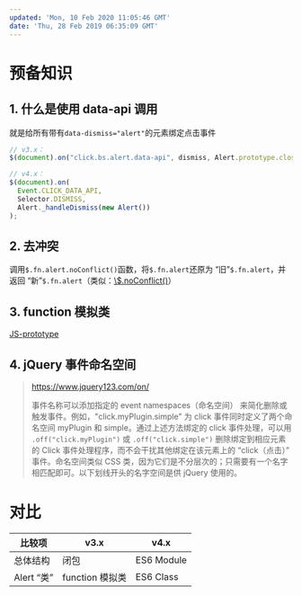 ```yaml
---
updated: 'Mon, 10 Feb 2020 11:05:46 GMT'
date: 'Thu, 28 Feb 2019 06:35:09 GMT'
---
```


# 预备知识

## 1. 什么是使用 data-api 调用

就是给所有带有`data-dismiss="alert"`的元素绑定点击事件

```js
// v3.x：
$(document).on("click.bs.alert.data-api", dismiss, Alert.prototype.close);

// v4.x：
$(document).on(
  Event.CLICK_DATA_API,
  Selector.DISMISS,
  Alert._handleDismiss(new Alert())
);
```

## 2. 去冲突

调用`$.fn.alert.noConflict()`函数，将`$.fn.alert`还原为 “旧”`$.fn.alert`，并返回 “新”`$.fn.alert`（类似：[\\$.noConflict()](https://www.jquery123.com/jQuery.noConflict/)）

## 3. function 模拟类

[JS-prototype](https://www.cnblogs.com/jffun-blog/p/9110269.html)

## 4. jQuery 事件命名空间

> <https://www.jquery123.com/on/>
>
> 事件名称可以添加指定的 event namespaces（命名空间） 来简化删除或触发事件。例如，"click.myPlugin.simple" 为 click 事件同时定义了两个命名空间 myPlugin 和 simple。通过上述方法绑定的 click 事件处理，可以用 `.off("click.myPlugin")` 或 `.off("click.simple")` 删除绑定到相应元素的 Click 事件处理程序，而不会干扰其他绑定在该元素上的 “click（点击）” 事件。命名空间类似 CSS 类，因为它们是不分层次的；只需要有一个名字相匹配即可。以下划线开头的名字空间是供 jQuery 使用的。

# 对比

| 比较项       | v3.x         | v4.x       |
| --------- | ------------ | ---------- |
| 总体结构      | 闭包           | ES6 Module |
| Alert “类” | function 模拟类 | ES6 Class  |
